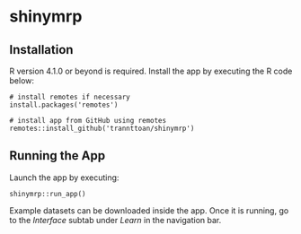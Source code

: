 # shinymrp

## Installation
R version 4.1.0 or beyond is required. Install the app by executing the R code below:
```
# install remotes if necessary
install.packages('remotes')

# install app from GitHub using remotes
remotes::install_github('trannttoan/shinymrp')
```

## Running the App
Launch the app by executing:
```
shinymrp::run_app()
```
Example datasets can be downloaded inside the app. Once it is running, go to the *Interface* subtab under *Learn* in the navigation bar.
